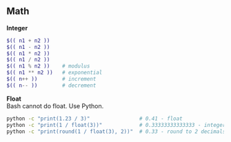Math
---

**Integer**
```sh
$(( n1 + n2 ))
$(( n1 - n2 ))
$(( n1 * n2 ))
$(( n1 / n2 ))
$(( n1 % n2 ))    # modulus
$(( n1 ** n2 ))   # exponential
$(( n++ ))        # increment
$(( n-- ))        # decrement
```

**Float**  
Bash cannot do float. Use Python.
```sh
python -c "print(1.23 / 3)"                # 0.41 - float
python -c "print(1 / float(3))"            # 0.33333333333333 - integer
python -c "print(round(1 / float(3), 2))"  # 0.33 - round to 2 decimals
```
